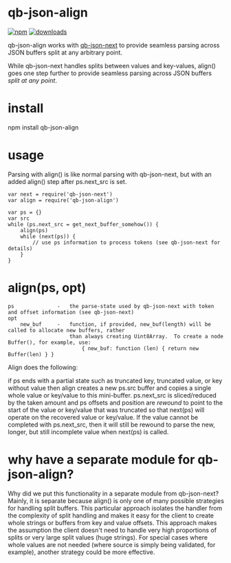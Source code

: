 # qb-json-align

[![npm][npm-image]][npm-url]
[![downloads][downloads-image]][npm-url]

[npm-image]:       https://img.shields.io/npm/v/qb-json-align.svg
[downloads-image]: https://img.shields.io/npm/dm/qb-json-align.svg
[npm-url]:         https://npmjs.org/package/qb-json-align

qb-json-align works with [qb-json-next](https://github.com/quicbit-js/qb-json-next) to provide seamless parsing across JSON buffers split at any arbitrary 
point.

While qb-json-next handles splits between values and key-values, align() goes one step further to
provide seamless
parsing across JSON buffers *split at any point*.

# install

npm install qb-json-align  

# usage

Parsing with align() is like normal parsing with qb-json-next,
but with an added align() step after ps.next_src is set.

    var next = require('qb-json-next')
    var align = require('qb-json-align')

    var ps = {}
    var src
    while (ps.next_src = get_next_buffer_somehow()) {
        align(ps)  
        while (next(ps)) {
            // use ps information to process tokens (see qb-json-next for details)
        }
    }


# align(ps, opt)

    ps              -   the parse-state used by qb-json-next with token and offset information (see qb-json-next)
    opt
        new_buf     -   function, if provided, new_buf(length) will be called to allocate new buffers, rather
                        than always creating Uint8Array.  To create a node Buffer(), for example, use:
                            { new_buf: function (len) { return new Buffer(len) } }

Align does the following:

   if ps ends with a partial state such as truncated key, truncated value, or key
   without value then align creates a new ps.src buffer and copies a single whole value or key/value to 
   this mini-buffer.  ps.next_src is sliced/reduced by the taken amount and ps offsets
   and position are *rewound* to point to the start of the value or key/value that was 
   truncated so that next(ps) will
   operate on the recovered value or key/value.  If the value cannot be completed with ps.next_src, then
   it will still be rewound to parse the new, longer, but still incomplete value when next(ps) is called.

# why have a separate module for qb-json-align?

Why did we put this functionality in a separate module from qb-json-next?  Mainly, it is separate because align()
is only one of many possible strategies for handling split buffers.  This particular approach isolates the handler
from the complexity of split handling and makes it easy for the client to create whole strings or buffers from key
and value offsets.  This approach makes the assumption the client doesn't need to handle very high 
proportions of splits or very large split values (huge strings).  For special cases where whole
values are not needed (where source is simply being validated, for example), another strategy could be
more effective.